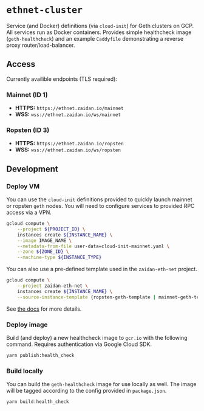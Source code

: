 # `ethnet-cluster`
Service (and Docker) definitions (via `cloud-init`) for Geth clusters on GCP. All services run as Docker containers. Provides simple healthcheck image (`geth-healthcheck`) and an example `Caddyfile` demonstrating a reverse proxy router/load-balancer. 

## Access

Currently availible endpoints (TLS required):

### Mainnet (ID 1)

- __HTTPS:__  `https://ethnet.zaidan.io/mainnet`
- __WSS:__  `wss://ethnet.zaidan.io/ws/mainnet`   

### Ropsten (ID 3)

- __HTTPS:__  `https://ethnet.zaidan.io/ropsten`
- __WSS:__  `wss://ethnet.zaidan.io/ws/ropsten`   

## Development

### Deploy VM

You can use the `cloud-init` definitions provided to quickly launch mainnet or ropsten `geth` nodes. You will need to configure services to provided RPC access via a VPN. 

```bash
gcloud compute \
    --project ${PROJECT_ID} \
    instances create ${INSTANCE_NAME} \
    --image IMAGE_NAME \
    --metadata-from-file user-data=cloud-init-mainnet.yaml \
    --zone ${ZONE_ID} \
    --machine-type ${INSTANCE_TYPE}
```

You can also use a pre-defined template used in the `zaidan-eth-net` project.

```bash
gcloud compute \
    --project zaidan-eth-net \
    instances create ${INSTANCE_NAME} \
    --source-instance-template {ropsten-geth-template | mainnet-geth-template}
```

See [the docs](https://cloud.google.com/container-optimized-os/docs/how-to/create-configure-instance) for more details.

### Deploy image

Build (and deploy) a new healthcheck image to `gcr.io` with the following command. Requires authentication via Google Cloud SDK.

```bash
yarn publish:health_check
```

### Build locally

You can build the `geth-healthcheck` image for use locally as well. The image will be tagged according to the config provided in `package.json`.

```bash
yarn build:health_check
```
